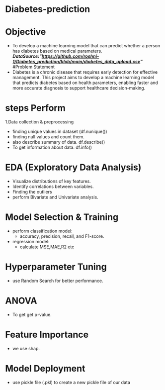 # Diabetes-prediction
# Objective
- To develop a machine learning model that can predict whether a person has diabetes based on medical parameters.
***DataSource:"https://github.com/roshni-1/Diabetes_prediction/blob/main/diabetes_data_upload.csv"***
#Problem Statement
- Diabetes is a chronic disease that requires early detection for effective management. This project aims to develop a machine learning model that predicts diabetes based on health parameters, enabling faster and more accurate diagnosis to support healthcare decision-making.
# steps Perform
1.Data collection & preprocessing
 - finding unique values in dataset (df.nunique())
 - finding null values and count them.
 - also describe summary of data. df.describe()
 -  To get information about data. df.info()
# EDA (Exploratory Data Analysis)
- Visualize distributions of key features.
- Identify correlations between variables.
- Finding the outliers
- perform Bivariate and Univariate analysis.
# Model Selection & Training
 - perform classification model:
    - accuracy, precision, recall, and F1-score.
- regression model:
     - calculate MSE,MAE,R2 etc
# Hyperparameter Tuning
- use Random Search for better performance.
# ANOVA
- To get get p-value.
# Feature Importance
- we use shap.
# Model Deployment
- use pickle file (.pkl) to create a new pickle file of our data
